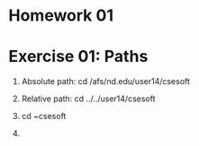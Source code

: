 Homework 01
===========

Exercise 01: Paths
===========

1. Absolute path: cd /afs/nd.edu/user14/csesoft

2. Relative path: cd ../../user14/csesoft

3. cd ~csesoft

4. 